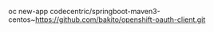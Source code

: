 oc new-app codecentric/springboot-maven3-centos~https://github.com/bakito/openshift-oauth-client.git

